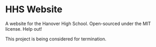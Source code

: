 HHS Website
===========

A website for the Hanover High School. Open-sourced under the MIT license. Help out!

This project is being considered for termination.